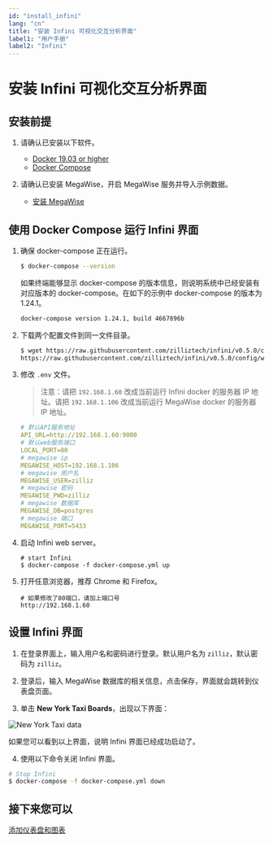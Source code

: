 ```yaml
---
id: "install_infini"
lang: "cn"
title: "安装 Infini 可视化交互分析界面"
label1: "用户手册"
label2: "Infini"
---
```

# 安装 Infini 可视化交互分析界面


## 安装前提

1. 请确认已安装以下软件。
   - [Docker 19.03 or higher](https://docs.docker.com/engine/installation/linux/docker-ce/ubuntu/)
   - [Docker Compose](https://docs.docker.com/compose/install/)

2. 请确认已安装 MegaWise，开启 MegaWise 服务并导入示例数据。
   - [安装 MegaWise](./install_megawise)




## 使用 Docker Compose 运行 Infini 界面

1. 确保 docker-compose 正在运行。 

   ```bash
   $ docker-compose --version
   ```

    如果终端能够显示 docker-compose 的版本信息，则说明系统中已经安装有对应版本的 docker-compose。在如下的示例中 docker-compose 的版本为1.24.1。

    ```bash
    docker-compose version 1.24.1, build 4667896b
    ```

2. 下载两个配置文件到同一文件目录。

   ```bash
   $ wget https://raw.githubusercontent.com/zilliztech/infini/v0.5.0/config/webserver/.env \
   https://raw.githubusercontent.com/zilliztech/infini/v0.5.0/config/webserver/docker-compose.yml

   ```

3. 修改 `.env` 文件。

   > 注意：请把 `192.168.1.60` 改成当前运行 Infini docker 的服务器 IP 地址。请把 `192.168.1.106` 改成当前运行 MegaWise docker 的服务器 IP 地址。

   ```yml
   # 默认API服务地址
   API_URL=http://192.168.1.60:9000
   # 默认web服务端口
   LOCAL_PORT=80
   # megawise ip
   MEGAWISE_HOST=192.168.1.106
   # megawise 用户名
   MEGAWISE_USER=zilliz
   # megawise 密码
   MEGAWISE_PWD=zilliz
   # megawise 数据库
   MEGAWISE_DB=postgres
   # megawise 端口
   MEGAWISE_PORT=5433
   ```

4. 启动 Infini web server。

   ```shell
   # start Infini
   $ docker-compose -f docker-compose.yml up
   ```


5. 打开任意浏览器，推荐 Chrome 和 Firefox。

   ```shell
   # 如果修改了80端口，请加上端口号
   http://192.168.1.60
   ```


## 设置 Infini 界面


1. 在登录界面上，输入用户名和密码进行登录。默认用户名为 `zilliz`，默认密码为 `zilliz`。


2. 登录后，输入 MegaWise 数据库的相关信息，点击保存，界面就会跳转到仪表盘页面。


3. 单击 **New York Taxi Boards**，出现以下界面：

![New York Taxi data](../assets/nyc-demo.png)

如果您可以看到以上界面，说明 Infini 界面已经成功启动了。


4. 使用以下命令关闭 Infini 界面。

```bash
# Stop Infini
$ docker-compose -f docker-compose.yml down
```
## 接下来您可以

[添加仪表盘和图表](./add_dashboard)
